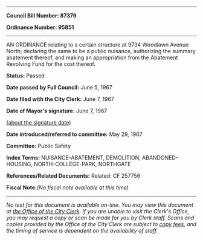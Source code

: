 

********

**Council Bill Number: 87379**
   
**Ordinance Number: 95851**
********

 AN ORDINANCE relating to a certain structure at 9734 Woodlawn Avenue North; declaring the same to be a public nuisance, authorizing the summary abatement thereof, and making an appropriation from the Abatement Revolving Fund for the cost thereof.

**Status:** Passed
   
**Date passed by Full Council:** June 5, 1967
   
**Date filed with the City Clerk:** June 7, 1967
   
**Date of Mayor's signature:** June 7, 1967
   
[(about the signature date)](/~public/approvaldate.htm)
   
   
   
**Date introduced/referred to committee:** May 29, 1967
   
**Committee:** Public Safety
   
   
**Index Terms:** NUISANCE-ABATEMENT, DEMOLITION, ABANDONED-HOUSING, NORTH-COLLEGE-PARK, NORTHGATE

**References/Related Documents:** Related: CF 257756

**Fiscal Note:**_(No fiscal note available at this time)_
********

_No text for this document is available on-line. You may view this document at [the Office of the City Clerk](http://www.seattle.gov/leg/clerk/contactUs.htm). If you are unable to visit the Clerk's Office, you may request a copy or scan be made for you by Clerk staff. Scans and copies provided by the Office of the City Clerk are subject to [copy fees](http://clerk.seattle.gov/~public/clerkfees.htm), and the timing of service is dependent on the availability of staff._

